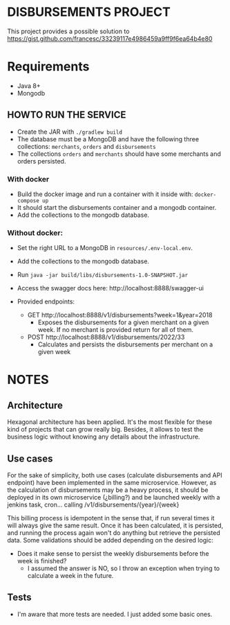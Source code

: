 # DISBURSEMENTS PROJECT
This project provides a possible solution to https://gist.github.com/francesc/33239117e4986459a9ff9f6ea64b4e80

# Requirements
- Java 8+
- Mongodb

## HOWTO RUN THE SERVICE
- Create the JAR with `./gradlew build`
- The database must be a MongoDB and have the following three collections: `merchants`, `orders` and `disbursements`
- The collections `orders` and `merchants` should have some merchants and orders persisted.
### With docker
- Build the docker image and run a container with it inside with: `docker-compose up`
- It should start the disbursements container and a mongodb container.
- Add the collections to the mongodb database.
### Without docker:
- Set the right URL to a MongoDB in `resources/.env-local.env`.
- Add the collections to the mongodb database.
- Run `java -jar build/libs/disbursements-1.0-SNAPSHOT.jar`

- Access the swagger docs here: http://localhost:8888/swagger-ui
- Provided endpoints:
  - GET http://localhost:8888/v1/disbursements?week=1&year=2018
    - Exposes the disbursements for a given merchant on a given week. If no merchant is provided return for all of them.
  - POST http://localhost:8888/v1/disbursements/2022/33
    - Calculates and persists the disbursements per merchant on a given week


# NOTES
## Architecture
Hexagonal architecture has been applied. It's the most flexible for these kind of projects
that can grow really big. Besides, it allows to test the business logic without knowing any
details about the infrastructure.

## Use cases
For the sake of simplicity, both use cases (calculate disbursements and API endpoint) have been implemented in the same microservice.
However, as the calculation of disbursements may be a heavy process, it should be deployed in its own microservice
(¿billing?) and be launched weekly with a jenkins task, cron... calling /v1/disbursements/{year}/{week}

This billing process is idempotent in the sense that, if run several times it will always give the same result.
Once it has been calculated, it is persisted, and running the process again won't do anything but retrieve the persisted data.
Some validations should be added depending on the desired logic:
- Does it make sense to persist the weekly disbursements before the week is finished?
  - I assumed the answer is NO, so I throw an exception when trying to calculate a week in the future.

## Tests
- I'm aware that more tests are needed. I just added some basic ones.
